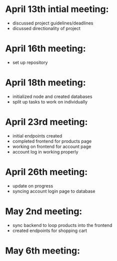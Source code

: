 # April 13th intial meeting:
* discussed project guidelines/deadlines
* dicussed directionality of project

# April 16th meeting:
* set up repository 

# April 18th meeting:
* initialized node and created databases
* split up tasks to work on individually

# April 23rd meeting:
* initial endpoints created
* completed frontend for products page
* working on frontend for account page
* account log in working properly 

# April 26th meeting:
* update on progress
* syncing account login page to database

# May 2nd meeting:
* sync backend to loop products into the frontend
* created endpoints for shopping cart

# May 6th meeting:
